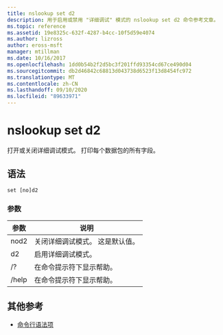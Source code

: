 ```yaml
---
title: nslookup set d2
description: 用于启用或禁用 "详细调试" 模式的 nslookup set d2 命令参考文章。
ms.topic: reference
ms.assetid: 19e8325c-632f-4287-b4cc-10f5d59e4074
ms.author: lizross
author: eross-msft
manager: mtillman
ms.date: 10/16/2017
ms.openlocfilehash: 1dd0b54b2f2d5bc3f201ffd93354cd67ce490d04
ms.sourcegitcommit: db2d46842c68813d043738d6523f13d8454fc972
ms.translationtype: MT
ms.contentlocale: zh-CN
ms.lasthandoff: 09/10/2020
ms.locfileid: "89633971"
---
```

# <a name="nslookup-set-d2"></a>nslookup set d2

打开或关闭详细调试模式。 打印每个数据包的所有字段。

## <a name="syntax"></a>语法

```
set [no]d2
```

### <a name="parameters"></a>参数

| 参数 | 说明 |
| ---------- | ---------- |
| nod2 | 关闭详细调试模式。 这是默认值。 |
| d2 | 启用详细调试模式。 |
| /? | 在命令提示符下显示帮助。 |
| /help | 在命令提示符下显示帮助。 |

## <a name="additional-references"></a>其他参考

- [命令行语法项](command-line-syntax-key.md)
